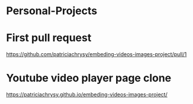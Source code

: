 # Personal-Projects
# First pull request
https://github.com/patriciachrysy/embeding-videos-images-project/pull/1

# Youtube video player page clone
https://patriciachrysy.github.io/embeding-videos-images-project/
